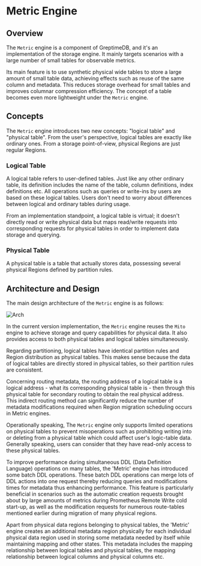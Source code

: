 # Metric Engine

## Overview

The `Metric` engine is a component of GreptimeDB, and it's an implementation of the storage engine. It mainly targets scenarios with a large number of small tables for observable metrics.

Its main feature is to use synthetic physical wide tables to store a large amount of small table data, achieving effects such as reuse of the same column and metadata. This reduces storage overhead for small tables and improves columnar compression efficiency. The concept of a table becomes even more lightweight under the `Metric` engine.

## Concepts

The `Metric` engine introduces two new concepts: "logical table" and "physical table". From the user's perspective, logical tables are exactly like ordinary ones. From a storage point-of-view, physical Regions are just regular Regions.

### Logical Table

A logical table refers to user-defined tables. Just like any other ordinary table, its definition includes the name of the table, column definitions, index definitions etc. All operations such as queries or write-ins by users are based on these logical tables. Users don't need to worry about differences between logical and ordinary tables during usage.

From an implementation standpoint, a logical table is virtual; it doesn't directly read or write physical data but maps read/write requests into corresponding requests for physical tables in order to implement data storage and querying.

### Physical Table

A physical table is a table that actually stores data, possessing several physical Regions defined by partition rules.

## Architecture and Design

The main design architecture of the `Metric` engine is as follows:

![Arch](/metric-engine-arch.png)

In the current version implementation, the `Metric` engine reuses the `Mito` engine to achieve storage and query capabilities for physical data. It also provides access to both physical tables and logical tables simultaneously.

Regarding partitioning, logical tables have identical partition rules and Region distribution as physical tables. This makes sense because the data of logical tables are directly stored in physical tables, so their partition rules are consistent.

Concerning routing metadata, the routing address of a logical table is a logical address - what its corresponding physical table is - then through this physical table for secondary routing to obtain the real physical address. This indirect routing method can significantly reduce the number of metadata modifications required when Region migration scheduling occurs in Metric engines.

Operationally speaking, The `Metric` engine only supports limited operations on physical tables to prevent misoperations such as prohibiting writing into or deleting from a physical table which could affect user's logic-table data. Generally speaking, users can consider that they have read-only access to these physical tables.

To improve performance during simultaneous DDL (Data Definition Language) operations on many tables, the 'Metric' engine has introduced some batch DDL operations. These batch DDL operations can merge lots of DDL actions into one request thereby reducing queries and modifications times for metadata thus enhancing performance. This feature is particularly beneficial in scenarios such as the automatic creation requests brought about by large amounts of metrics during Prometheus Remote Write cold start-up, as well as the modification requests for numerous route-tables mentioned earlier during migration of many physical regions.
 
Apart from physical data regions belonging to physical tables, the 'Metric' engine creates an additional metadata region physically for each individual physical data region used in storing some metadata needed by itself while maintaining mapping and other states. This metadata includes the mapping relationship between logical tables and physical tables, the mapping relationship between logical columns and physical columns etc.
